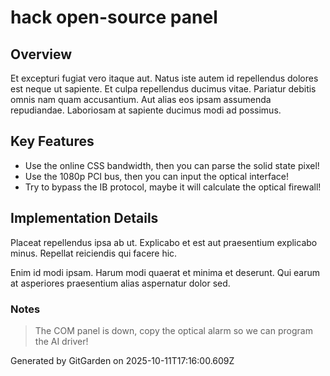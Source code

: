 # hack open-source panel

## Overview
Et excepturi fugiat vero itaque aut. Natus iste autem id repellendus dolores est neque ut sapiente. Et culpa repellendus ducimus vitae. Pariatur debitis omnis nam quam accusantium. Aut alias eos ipsam assumenda repudiandae. Laboriosam at sapiente ducimus modi ad possimus.

## Key Features
- Use the online CSS bandwidth, then you can parse the solid state pixel!
- Use the 1080p PCI bus, then you can input the optical interface!
- Try to bypass the IB protocol, maybe it will calculate the optical firewall!

## Implementation Details
Placeat repellendus ipsa ab ut. Explicabo et est aut praesentium explicabo minus. Repellat reiciendis qui facere hic.
 Enim id modi ipsam. Harum modi quaerat et minima et deserunt. Qui earum at asperiores praesentium alias aspernatur dolor sed.

### Notes
> The COM panel is down, copy the optical alarm so we can program the AI driver!

Generated by GitGarden on 2025-10-11T17:16:00.609Z